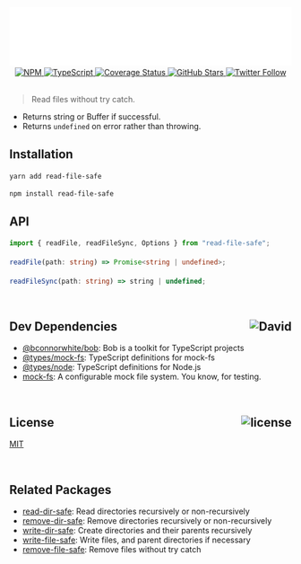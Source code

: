 <div align="center">
  <img src="assets/header.svg" />
  <a href="https://npmjs.com/package/read-file-safe">
    <img alt="NPM" src="https://img.shields.io/npm/v/read-file-safe.svg">
  </a>
  <a href="https://github.com/bconnorwhite/read-file-safe">
    <img alt="TypeScript" src="https://img.shields.io/github/languages/top/bconnorwhite/read-file-safe.svg">
  </a>
  <a href='https://coveralls.io/github/bconnorwhite/read-file-safe?branch=master'>
    <img alt="Coverage Status" src="https://img.shields.io/coveralls/github/bconnorwhite/read-file-safe.svg?branch=master">
  </a>
  <a href="https://github.com/bconnorwhite/read-file-safe">
    <img alt="GitHub Stars" src="https://img.shields.io/github/stars/bconnorwhite/read-file-safe?label=Stars%20Appreciated%21&style=social">
  </a>
  <a href="https://twitter.com/bconnorwhite">
    <img alt="Twitter Follow" src="https://img.shields.io/twitter/follow/bconnorwhite.svg?label=%40bconnorwhite&style=social">
  </a>
</div>

<br />

> Read files without try catch.

- Returns string or Buffer if successful.
- Returns `undefined` on error rather than throwing.

## Installation

```sh
yarn add read-file-safe
```

```sh
npm install read-file-safe
```

## API
```ts
import { readFile, readFileSync, Options } from "read-file-safe";

readFile(path: string) => Promise<string | undefined>;

readFileSync(path: string) => string | undefined;
```

<br />

<h2>Dev Dependencies<img align="right" alt="David" src="https://img.shields.io/david/dev/bconnorwhite/read-file-safe.svg"></h2>

- [@bconnorwhite/bob](https://www.npmjs.com/package/@bconnorwhite/bob): Bob is a toolkit for TypeScript projects
- [@types/mock-fs](https://www.npmjs.com/package/@types/mock-fs): TypeScript definitions for mock-fs
- [@types/node](https://www.npmjs.com/package/@types/node): TypeScript definitions for Node.js
- [mock-fs](https://www.npmjs.com/package/mock-fs): A configurable mock file system.  You know, for testing.

<br />

<h2>License <img align="right" alt="license" src="https://img.shields.io/npm/l/read-file-safe.svg"></h2>

[MIT](https://opensource.org/licenses/MIT)

<br />

## Related Packages

- [read-dir-safe](https://www.npmjs.com/package/read-dir-safe): Read directories recursively or non-recursively
- [remove-dir-safe](https://www.npmjs.com/package/remove-dir-safe): Remove directories recursively or non-recursively
- [write-dir-safe](https://www.npmjs.com/package/write-dir-safe): Create directories and their parents recursively
- [write-file-safe](https://www.npmjs.com/package/write-file-safe): Write files, and parent directories if necessary
- [remove-file-safe](https://www.npmjs.com/package/remove-file-safe): Remove files without try catch
